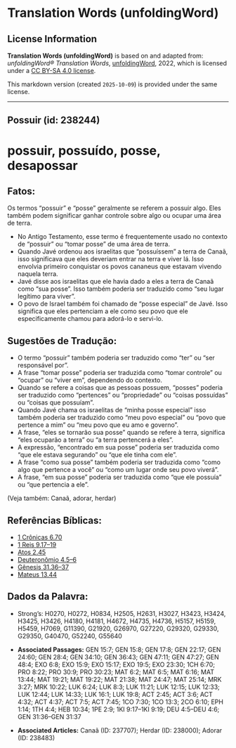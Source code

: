 # Translation Words (unfoldingWord)

## License Information

**Translation Words (unfoldingWord)** is based on and adapted from: _unfoldingWord® Translation Words_, [unfoldingWord](https://unfoldingword.org/utw), 2022, which is licensed under a [CC BY-SA 4.0 license](https://creativecommons.org/licenses/by-sa/4.0/legalcode.en).

This markdown version (created `2025-10-09`) is provided under the same license.



--------------------------------

## Possuir (id: 238244)

possuir, possuído, posse, desapossar
====================================

Fatos:
------

Os termos “possuir” e “posse” geralmente se referem a possuir algo. Eles também podem significar ganhar controle sobre algo ou ocupar uma área de terra.

* No Antigo Testamento, esse termo é frequentemente usado no contexto de “possuir” ou “tomar posse” de uma área de terra.
* Quando Javé ordenou aos israelitas que “possuíssem” a terra de Canaã, isso significava que eles deveriam entrar na terra e viver lá. Isso envolvia primeiro conquistar os povos cananeus que estavam vivendo naquela terra.
* Javé disse aos israelitas que ele havia dado a eles a terra de Canaã como “sua posse”. Isso também poderia ser traduzido como “seu lugar legítimo para viver”.
* O povo de Israel também foi chamado de “posse especial” de Javé. Isso significa que eles pertenciam a ele como seu povo que ele especificamente chamou para adorá\-lo e servi\-lo.

Sugestões de Tradução:
----------------------

* O termo “possuir” também poderia ser traduzido como “ter” ou “ser responsável por”.
* A frase “tomar posse” poderia ser traduzida como “tomar controle” ou “ocupar” ou “viver em”, dependendo do contexto.
* Quando se refere a coisas que as pessoas possuem, “posses” poderia ser traduzido como “pertences” ou “propriedade” ou “coisas possuídas” ou “coisas que possuíam”.
* Quando Javé chama os israelitas de “minha posse especial” isso também poderia ser traduzido como “meu povo especial” ou “povo que pertence a mim” ou “meu povo que eu amo e governo”.
* A frase, “eles se tornarão sua posse” quando se refere à terra, significa “eles ocuparão a terra” ou “a terra pertencerá a eles”.
* A expressão, “encontrado em sua posse” poderia ser traduzida como “que ele estava segurando” ou “que ele tinha com ele”.
* A frase “como sua posse” também poderia ser traduzida como “como algo que pertence a você” ou “como um lugar onde seu povo viverá”.
* A frase, “em sua posse” poderia ser traduzida como “que ele possuía” ou “que pertencia a ele”.

(Veja também: Canaã, adorar, herdar)

Referências Bíblicas:
---------------------

* [1 Crônicas 6\.70](https://ref.ly/1Chr6:70)
* [1 Reis 9\.17–19](https://ref.ly/1Kgs9:17-1Kgs9:19)
* [Atos 2\.45](https://ref.ly/Acts2:45)
* [Deuteronômio 4\.5–6](https://ref.ly/Deut4:5-Deut4:6)
* [Gênesis 31\.36–37](https://ref.ly/Gen31:36-Gen31:37)
* [Mateus 13\.44](https://ref.ly/Matt13:44)

Dados da Palavra:
-----------------

* Strong’s: H0270, H0272, H0834, H2505, H2631, H3027, H3423, H3424, H3425, H3426, H4180, H4181, H4672, H4735, H4736, H5157, H5159, H5459, H7069, G11390, G21920, G26970, G27220, G29320, G29330, G29350, G40470, G52240, G55640

* **Associated Passages:** GEN 15:7; GEN 15:8; GEN 17:8; GEN 22:17; GEN 24:60; GEN 28:4; GEN 34:10; GEN 36:43; GEN 47:11; GEN 47:27; GEN 48:4; EXO 6:8; EXO 15:9; EXO 15:17; EXO 19:5; EXO 23:30; 1CH 6:70; PRO 8:22; PRO 30:9; PRO 30:23; MAT 6:2; MAT 6:5; MAT 6:16; MAT 13:44; MAT 19:21; MAT 19:22; MAT 21:38; MAT 24:47; MAT 25:14; MRK 3:27; MRK 10:22; LUK 6:24; LUK 8:3; LUK 11:21; LUK 12:15; LUK 12:33; LUK 12:44; LUK 14:33; LUK 16:1; LUK 19:8; ACT 2:45; ACT 3:6; ACT 4:32; ACT 4:37; ACT 7:5; ACT 7:45; 1CO 7:30; 1CO 13:3; 2CO 6:10; EPH 1:14; 1TH 4:4; HEB 10:34; 1PE 2:9; 1KI 9:17–1KI 9:19; DEU 4:5–DEU 4:6; GEN 31:36–GEN 31:37
* **Associated Articles:** Canaã (ID: 237707); Herdar (ID: 238000); Adorar (ID: 238483)

